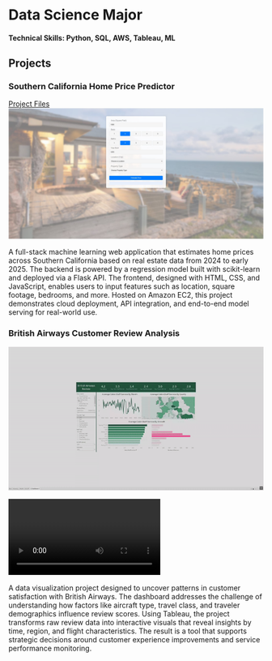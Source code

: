 # Data Science Major

#### Technical Skills: Python, SQL, AWS, Tableau, ML

## Projects
### Southern California Home Price Predictor
[Project Files](https://github.com/Boxi-Lin/socal-home-price-predictor)
![](Screenshot.jpg)

A full-stack machine learning web application that estimates home prices across Southern California based on real estate data from 2024 to early 2025. The backend is powered by a regression model built with scikit-learn and deployed via a Flask API. The frontend, designed with HTML, CSS, and JavaScript, enables users to input features such as location, square footage, bedrooms, and more. Hosted on Amazon EC2, this project demonstrates cloud deployment, API integration, and end-to-end model serving for real-world use.

### British Airways Customer Review Analysis
[![Dashboard Demo](tableau.gif)](https://public.tableau.com/app/profile/boxi.lin/viz/BritishAirwaysReview_17446930443290/Dashboard1)

![](showcase.mp4)

A data visualization project designed to uncover patterns in customer satisfaction with British Airways. The dashboard addresses the challenge of understanding how factors like aircraft type, travel class, and traveler demographics influence review scores. Using Tableau, the project transforms raw review data into interactive visuals that reveal insights by time, region, and flight characteristics. The result is a tool that supports strategic decisions around customer experience improvements and service performance monitoring.
